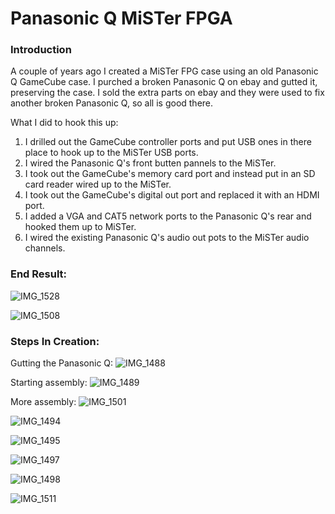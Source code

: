 # Panasonic Q MiSTer FPGA
### Introduction
A couple of years ago I created a MiSTer FPG case using an old Panasonic Q GameCube case.  I purched a broken Panasonic Q on ebay and gutted it, preserving the case.  I sold the extra parts on ebay and they were used to fix another broken Panasonic Q, so all is good there.

What I did to hook this up:
1. I drilled out the GameCube controller ports and put USB ones in there place to hook up to the MiSTer USB ports.
2. I wired the Panasonic Q's front butten pannels to the MiSTer.
3. I took out the GameCube's memory card port and instead put in an SD card reader wired up to the MiSTer.
4. I took out the GameCube's digital out port and replaced it with an HDMI port.
5. I added a VGA and CAT5 network ports to the Panasonic Q's rear and hooked them up to MiSTer.
6. I wired the existing Panasonic Q's audio out pots to the MiSTer audio channels.

### End Result:

![IMG_1528](https://github.com/elishacloud/wiki-attachments/assets/25625456/4919d017-9fac-4225-a32e-923ee35b8994)

![IMG_1508](https://github.com/elishacloud/wiki-attachments/assets/25625456/0ee99780-8a2c-40e9-bfa7-26126cafad31)


### Steps In Creation:

Gutting the Panasonic Q:
![IMG_1488](https://github.com/elishacloud/wiki-attachments/assets/25625456/19ac54f2-5308-4f54-ae6f-b439cf14c4aa)

Starting assembly:
![IMG_1489](https://github.com/elishacloud/wiki-attachments/assets/25625456/b58b4474-8efc-4472-a60d-8ba7bc42fc1c)

More assembly:
![IMG_1501](https://github.com/elishacloud/wiki-attachments/assets/25625456/50ec65f0-8a65-474b-95f4-4800b6ff98df)

![IMG_1494](https://github.com/elishacloud/wiki-attachments/assets/25625456/98fe00ba-2f6a-4116-8941-9283d3a7d0de)

![IMG_1495](https://github.com/elishacloud/wiki-attachments/assets/25625456/22bd1a76-257d-4f95-8b94-3b04fe7b590b)

![IMG_1497](https://github.com/elishacloud/wiki-attachments/assets/25625456/58fee470-74fc-405a-a124-86e204c39113)

![IMG_1498](https://github.com/elishacloud/wiki-attachments/assets/25625456/82da2afd-aec8-4ff2-b105-8e588333b614)

![IMG_1511](https://github.com/elishacloud/wiki-attachments/assets/25625456/1545cd47-0b26-427c-9ae4-30cc7f6b2c3d)
